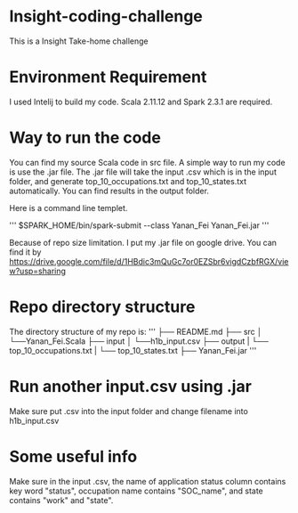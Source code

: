 # Insight-coding-challenge

This is a Insight Take-home challenge

# Environment Requirement

I used Intelij to build my code. Scala 2.11.12 and Spark 2.3.1 are required.

# Way to run the code

You can find my source Scala code in src file. A simple way to run my code is use the .jar file. The .jar file will take the input .csv which is in the input folder, and generate top_10_occupations.txt and top_10_states.txt automatically. You can find results in the output folder.

Here is a command line templet.

'''
$SPARK_HOME/bin/spark-submit --class Yanan_Fei Yanan_Fei.jar
'''

Because of repo size limitation. I put my .jar file on google drive. You can find it by https://drive.google.com/file/d/1HBdic3mQuGc7or0EZSbr6vigdCzbfRGX/view?usp=sharing

# Repo directory structure

The directory structure of my repo is:
'''
      ├── README.md 
      ├── src
      │   └──Yanan_Fei.Scala
      ├── input
      │   └──h1b_input.csv
      ├── output
      |   └── top_10_occupations.txt
      |   └── top_10_states.txt
      ├── Yanan_Fei.jar
'''

# Run another input.csv using .jar

Make sure put .csv into the input folder and change filename into h1b_input.csv

# Some useful info

Make sure in the input .csv, the name of application status column contains key word "status", occupation name contains "SOC_name", and state contains "work" and "state".